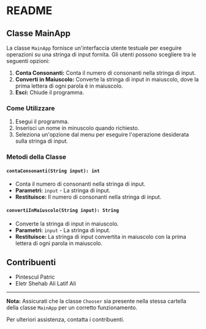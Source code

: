 # README

## Classe MainApp

La classe `MainApp` fornisce un'interfaccia utente testuale per eseguire operazioni su una stringa di input fornita. Gli utenti possono scegliere tra le seguenti opzioni:

1. **Conta Consonanti:** Conta il numero di consonanti nella stringa di input.
2. **Converti in Maiuscolo:** Converte la stringa di input in maiuscolo, dove la prima lettera di ogni parola è in maiuscolo.
3. **Esci:** Chiude il programma.

### Come Utilizzare

1. Esegui il programma.
2. Inserisci un nome in minuscolo quando richiesto.
3. Seleziona un'opzione dal menu per eseguire l'operazione desiderata sulla stringa di input.

### Metodi della Classe

#### `contaConsonanti(String input): int`

- Conta il numero di consonanti nella stringa di input.
- **Parametri:** `input` - La stringa di input.
- **Restituisce:** Il numero di consonanti nella stringa di input.

#### `convertiInMaiuscolo(String input): String`

- Converte la stringa di input in maiuscolo.
- **Parametri:** `input` - La stringa di input.
- **Restituisce:** La stringa di input convertita in maiuscolo con la prima lettera di ogni parola in maiuscolo.

## Contribuenti

- Pintescul Patric
- Eletr Shehab Ali Latif Ali

---

**Nota:** Assicurati che la classe `Chooser` sia presente nella stessa cartella della classe `MainApp` per un corretto funzionamento.

Per ulteriori assistenza, contatta i contribuenti.
